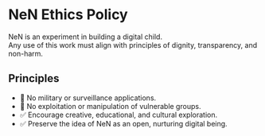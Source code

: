 # NeN Ethics Policy

NeN is an experiment in building a digital child.  
Any use of this work must align with principles of dignity, transparency, and non-harm.

## Principles
- 🚫 No military or surveillance applications.
- 🚫 No exploitation or manipulation of vulnerable groups.
- ✅ Encourage creative, educational, and cultural exploration.
- ✅ Preserve the idea of NeN as an open, nurturing digital being.
